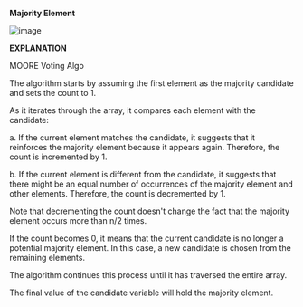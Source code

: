 **Majority Element**

![image](https://github.com/user-attachments/assets/5f285dbd-7d86-490a-a2a9-bbdd943a00af)

**EXPLANATION**

MOORE Voting Algo

The algorithm starts by assuming the first element as the majority candidate and sets the count to 1.

As it iterates through the array, it compares each element with the candidate:

a. If the current element matches the candidate, it suggests that it reinforces the majority element because it appears again. Therefore, the count is incremented by 1.

b. If the current element is different from the candidate, it suggests that there might be an equal number of occurrences of the majority element and other elements. Therefore, the count is decremented by 1.

Note that decrementing the count doesn't change the fact that the majority element occurs more than n/2 times.

If the count becomes 0, it means that the current candidate is no longer a potential majority element. In this case, a new candidate is chosen from the remaining elements.

The algorithm continues this process until it has traversed the entire array.

The final value of the candidate variable will hold the majority element.

